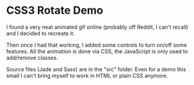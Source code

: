 # CSS3 Rotate Demo

I found a very neat animated gif online (probably off Reddit, I can't recall) and I decided to recreate it.

Then once I had that working, I added some controls to turn on/off some features. All the animation is done via CSS, the JavaScript is only used to add/remove classes.

Source files (Jade and Sass) are in the "src" folder. Even for a demo this small I can't bring myself to work in HTML or plain CSS anymore.
